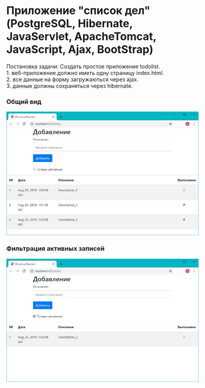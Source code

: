 ﻿# Приложение "список дел" (PostgreSQL, Hibernate, JavaServlet, ApacheTomcat, JavaScript, Ajax, BootStrap)

Постановка задачи:
Cоздать простое приложение todolist.
<br>1. веб-приложение должно иметь одну страницу index.html. 
<br>2. все данные на форму загружаються через ajax.
<br>3. данные должны сохраняться через hibernate.
<h3>Общий вид</h3>
<img src="Screenshot_1.jpg">
<h3>Фильтрация активных записей</h3>
<img src="Screenshot_2.jpg">

